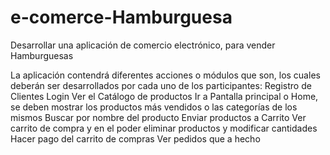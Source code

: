 # e-comerce-Hamburguesa
Desarrollar una aplicación de comercio electrónico, para vender Hamburguesas 

La aplicación contendrá diferentes acciones o módulos que son, los cuales deberán ser desarrollados por cada uno de los participantes:
Registro de Clientes 
Login
Ver el Catálogo de productos 
Ir a Pantalla principal o Home, se deben mostrar los productos más vendidos o las categorías de los mismos
Buscar por nombre del producto
Enviar productos a Carrito 
Ver carrito de compra y en el poder eliminar productos y modificar cantidades
Hacer pago del carrito de compras
Ver pedidos que a hecho 

